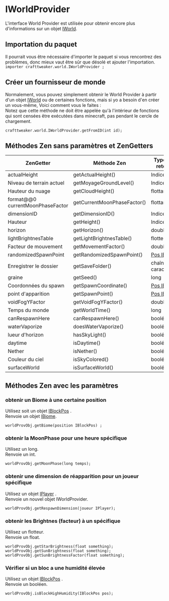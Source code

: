 # IWorldProvider

L'interface World Provider est utilisée pour obtenir encore plus d'informations sur un objet [IWorld](/Vanilla/World/IWorld/).

## Importation du paquet

Il pourrait vous être nécessaire d'importer le paquet si vous rencontrez des problèmes, donc mieux vaut être sûr que désolé et ajouter l'importation.  
`importer crafttweaker.world.IWorldProvider ;`

## Créer un fournisseur de monde

Normalement, vous pouvez simplement obtenir le World Provider à partir d'un objet [IWorld](/Vanilla/World/IWorld/) ou de certaines fonctions, mais si yo a besoin d'en créer un vous-même, Voici comment vous le faites :  
Notez que cette méthode ne doit être appelée qu'à l'intérieur de fonctions qui sont censées être exécutées dans minecraft, pas pendant le cercle de chargement.

```zenscript
crafttweaker.world.IWorldProvider.getFromID(int id);
```

## Méthodes Zen sans paramètres et ZenGetters

| ZenGetter                        | Méthode Zen                 | Type de retour                          |
| -------------------------------- | --------------------------- | --------------------------------------- |
| actualHeight                     | getActualHeight()           | Indice                                  |
| Niveau de terrain actuel         | getMoyageGroundLevel()      | Indice                                  |
| Hauteur du nuage                 | getCloudHeight()            | flottant                                |
| format@@0 currentMoonPhaseFactor | getCurrentMoonPhaseFactor() | flottant                                |
| dimensionID                      | getDimensionID()            | Indice                                  |
| Hauteur                          | getHeight()                 | Indice                                  |
| horizon                          | getHorizon()                | double                                  |
| lightBrightnesTable              | getLightBrightnesTable()    | flotte[]                                |
| Facteur de mouvement             | getMovementFactor()         | double                                  |
| randomizedSpawnPoint             | getRandomizedSpawnPoint()   | [Pos IBlock](/Vanilla/World/IBlockPos/) |
| Enregistrer le dossier           | getSaveFolder()             | chaîne de caractères                    |
| graine                           | getSeed()                   | long                                    |
| Coordonnées du spawn             | getSpawnCoordinate()        | [Pos IBlock](/Vanilla/World/IBlockPos/) |
| point d'apparition               | getSpawnPoint()             | [Pos IBlock](/Vanilla/World/IBlockPos/) |
| voidFogYFactor                   | getVoidFogYFactor()         | double                                  |
| Temps du monde                   | getWorldTime()              | long                                    |
| canRespawnHere                   | canRespawnHere()            | booléen                                 |
| waterVaporize                    | doesWaterVaporize()         | booléen                                 |
| lueur d'horizon                  | hasSkyLight()               | booléen                                 |
| daytime                          | isDaytime()                 | booléen                                 |
| Nether                           | isNether()                  | booléen                                 |
| Couleur du ciel                  | isSkyColored()              | booléen                                 |
| surfaceWorld                     | isSurfaceWorld()            | booléen                                 |

## Méthodes Zen avec les paramètres

### obtenir un Biome à une certaine position

Utilisez soit un objet [IBlockPos](/Vanilla/World/IBlockPos/) .  
Renvoie un objet [IBiome](/Vanilla/Biomes/IBiome/).

```zenscript
worldProvObj.getBiome(position IBlockPos) ;
```

### obtenir la MoonPhase pour une heure spécifique

Utilisez un long.  
Renvoie un int.

```zenscript
worldProvObj.getMoonPhase(long temps);
```

### obtenir une dimension de réapparition pour un joueur spécifique

Utilisez un objet [IPlayer](/Vanilla/Players/IPlayer/) .  
Renvoie un nouvel objet IWorldProvider.

```zenscript
worldProvObj.getRespawnDimension(joueur IPlayer);
```

### obtenir les Brightnes (facteur) à un spécifique

Utilisez un flotteur.  
Renvoie un float.

```zenscript
worldProvObj.getStarBrightness(float something);
worldProvObj.getSunBrightness(float something);
worldProvObj.getSunBrightnessFactor(float something);
```

### Vérifier si un bloc a une humidité élevée

Utilisez un objet [IBlockPos](/Vanilla/World/IBlockPos/) .  
Renvoie un booléen.

```zenscript
worldProvObj.isBlockHighHumidity(IBlockPos pos);
```